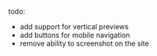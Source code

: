 todo:
- add support for vertical previews
- add buttons for mobile navigation
- remove ability to screenshot on the site